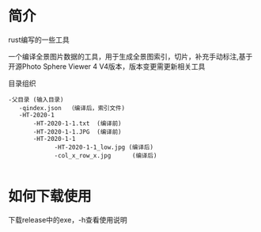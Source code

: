 # 简介
rust编写的一些工具

一个编译全景图片数据的工具，用于生成全景图索引，切片，补充手动标注,基于开源Photo Sphere Viewer 4 V4版本，版本变更需更新相关工具

目录组织
````````````````````````````
-父目录 (输入目录)
   -qindex.json  （编译后，索引文件)
   -HT-2020-1
       -HT-2020-1-1.txt  (编译前)
       -HT-2020-1-1.JPG  (编译前)
       -HT-2020-1-1
             -HT-2020-1-1_low.jpg (编译后)
             -col_x_row_x.jpg      (编译后)
    
````````````````````````````


# 如何下载使用
下载release中的exe，-h查看使用说明

